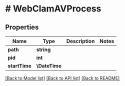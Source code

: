 # # WebClamAVProcess

## Properties

Name | Type | Description | Notes
------------ | ------------- | ------------- | -------------
**path** | **string** |  |
**pid** | **int** |  |
**startTime** | **\DateTime** |  |

[[Back to Model list]](../../README.md#models) [[Back to API list]](../../README.md#endpoints) [[Back to README]](../../README.md)
